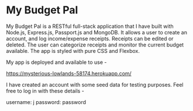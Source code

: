 # My Budget Pal

My Budget Pal is a RESTful full-stack application that I have built with Node.js, Express.js, Passport.js and MongoDB. It allows a user to create an account, and log income/expense receipts. Receipts can be edited or deleted. The user can categorize receipts and monitor the current budget available. The app is styled with pure CSS and Flexbox.

My app is deployed and available to use - 

https://mysterious-lowlands-58174.herokuapp.com/

I have created an account with some seed data for testing purposes. Feel free to log in with these details - 

username: j
password: password




